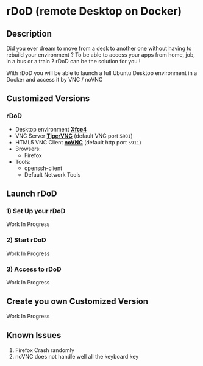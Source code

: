 # rDoD (remote Desktop on Docker)

## Description
Did you ever dream to move from a desk to another one without having to rebuild your environment ? To be able to access your apps from home, job, in a bus or a train ?
rDoD can be the solution for you !

With rDoD you will be able to launch a full Ubuntu Desktop environment in a Docker and access it by VNC / noVNC


## Customized Versions
### rDoD
* Desktop environment [**Xfce4**](http://www.xfce.org)
* VNC Server [**TigerVNC**](https://tigervnc.org/) (default VNC port `5901`)
* HTML5 VNC Client [**noVNC**](https://github.com/novnc/noVNC) (default http port `5911`)
* Browsers:
  * Firefox
* Tools:
  * openssh-client
  * Default Network Tools

## Launch rDoD
### 1) Set Up your rDoD
Work In Progress

### 2) Start rDoD
Work In Progress

### 3) Access to rDoD
Work In Progress

## Create you own Customized Version
Work In Progress

## Known Issues
1) Firefox Crash randomly
2) noVNC does not handle well all the keyboard key
